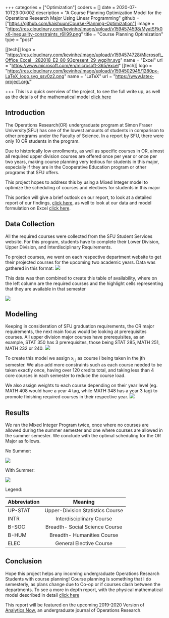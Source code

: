 +++
categories = ["Optimization"]
coders = []
date = 2020-07-10T23:00:00Z
description = "A Course Planning Optimization Model for the Operations Research Major Using Linear Programming"
github = ["https://github.com/kaishuun/Course-Planning-Optimization"]
image = "https://res.cloudinary.com/kevinhe/image/upload/v1594574598/MyatSFk0x6-inequality-constraints_r6ll99.png"
title = "Course Planning Optimization"
type = "post"

[[tech]]
logo = "https://res.cloudinary.com/kevinhe/image/upload/v1594574728/Microsoft_Office_Excel__282018_E2_80_93present_29_wgpihr.svg"
name = "Excel"
url = "https://www.microsoft.com/en/microsoft-365/excel"
[[tech]]
logo = "https://res.cloudinary.com/kevinhe/image/upload/v1594502945/1280px-LaTeX_logo.svg_ssv0z2.png"
name = "LaTeX"
url = "https://www.latex-project.org/"

+++
This is a quick overview of the project, to see the full write up, as well as the details of the mathematical model [click here](https://github.com/kaishuun/Course-Planning-Optimization/blob/master/project%20report.pdf)

## Introduction 

The Operations Research(OR) undergraduate program at Simon Fraser University(SFU) has one of the lowest amounts of students in comparison to other programs under the Faculty of Science. In a report by SFU, there were only 10 OR students in the program.

Due to historically low enrollments, as well as specific courses in OR, almost all required upper division courses are offered once per year or once per two years, making course planning very tedious for students in this major, especially if they are in the Cooperative Education program or other programs that SFU offers.

This project hopes to address this by using a Mixed Integer model to optimize the scheduling of courses and electives for students in this major

This portion will give a brief outlook on our report, to look at a detailed report of our findings, [click here](https://github.com/kaishuun/Course-Planning-Optimization/blob/master/project%20report.pdf), as well to look at our data and model formulation on Excel [click here](https://github.com/kaishuun/Course-Planning-Optimization/blob/master/Course%20Optimization.xlsx).

## Data Collection

All the required courses were collected from the SFU Student Services website. For this program, students have to complete their Lower Division, Upper Division, and Interdisciplinary Requirements.

To project courses, we went on each respective department website to get their projected courses for the upcoming two academic years. Data was gathered in this format:
![](https://res.cloudinary.com/kevinhe/image/upload/v1594525972/math_availability_qbmsyr.png)

This data was then combined to create this table of availability, where on the left column are the required courses and the highlight cells representing that they are available in that semester

![](https://res.cloudinary.com/kevinhe/image/upload/v1594525780/Course_availability_n5gybk.png)

## Modelling 

Keeping in consideration of SFU graduation requirements, the OR major requirements, the next main focus would be looking at prerequisites courses. All upper division major courses have prerequisites, as an example, STAT 350 has 3 prerequisites, those being STAT 285, MATH 251, MATH 232 or 240. 
![](https://res.cloudinary.com/kevinhe/image/upload/v1594525337/course_description_dl1ozc.png)

To create this model we assign x<sub>i,j</sub> as course i being taken in the jth semester.
We also add more constraints such as each course needed to be taken exactly once, having over 120 credits total, and taking less than 4 core courses in each semester to reduce the course load.

We also assign weights to each course depending on their year level (eg. MATH 408 would have a year 4 tag, while MATH 348 has a year 3 tag) to promote finishing required courses in their respective year. 
![](https://res.cloudinary.com/kevinhe/image/upload/v1594526982/course_weights_nkmgem.png)

## Results
We ran the Mixed Integer Program twice, once where no courses are allowed during the summer semester and one where courses are allowed in the summer semester. We conclude with the optimal scheduling for the OR Major as follows.

No Summer:

![](https://res.cloudinary.com/kevinhe/image/upload/v1594527231/optimal_schedule_-_1_qbicvr.png)

With Summer:

![](https://res.cloudinary.com/kevinhe/image/upload/v1594527231/optimal_schedule_-_2_iqlz8h.png)

Legend:

| Abbreviation  | Meaning       |
| ------------- |:-------------:| 
| UP-STAT | Upper-Division Statistics Course |
| INTR      |  Interdisciplinary Course| 
| B-SOC      | Breadth- Social Science Course      | 
| B-HUM | Breadth- Humanities Course      | 
| ELEC | General Elective Course      | 

## Conclusion

Hope this project helps any incoming undergraduate Operations Research Students with course planning! Course planning is something that I do semesterly, as plans change due to Co-op or if courses clash between the departments. To see a more in depth report, with the physical mathematical model described in detail [click here](https://github.com/kaishuun/Course-Planning-Optimization/blob/master/project%20report.pdf)

This report will be featured on the upcoming 2019-2020 Version of [Analytics Now](https://journals.lib.sfu.ca/index.php/analytics-now/index), an undergraduate journal of Operations Research.
